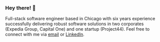 ### Hey there! 👋

Full-stack software engineer based in Chicago with six years experience successfully delivering robust software solutions in two corporates (Expedia Group, Capital One) and one startup (Project44). Feel free to connect with me via [email](mailto:wilfried.barth.prof@gmail.com) or [LinkedIn](https://www.linkedin.com/in/wilfriedbarth).
